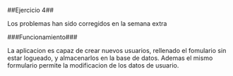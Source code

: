 ##Ejercicio 4##

Los problemas han sido corregidos en la semana extra

###Funcionamiento###

La aplicacion es capaz de crear nuevos usuarios, rellenado el fomulario sin estar logueado, y almacenarlos en la base de 
datos. Ademas el mismo formulario permite la modificacion de los datos de usuario. 
